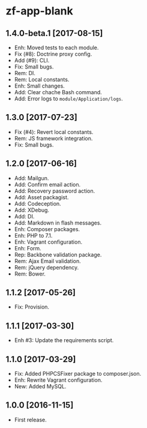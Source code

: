 zf-app-blank
============

1.4.0-beta.1 [2017-08-15]
-------------------------

- Enh: Moved tests to each module.
- Fix (#8): Doctrine proxy config.
- Add (#9): CLI.
- Fix: Small bugs.
- Rem: DI.
- Rem: Local constants.
- Enh: Small changes.
- Add: Clear chache Bash command.
- Add: Error logs to `module/Application/logs`.

1.3.0 [2017-07-23]
------------------

- Fix (#4): Revert local constants.
- Rem: JS framework integration.
- Fix: Small bugs.

1.2.0 [2017-06-16]
-----------------
- Add: Mailgun.
- Add: Confirm email action.
- Add: Recovery password action.
- Add: Asset packagist.
- Add: Codeception.
- Add: XDebug.
- Add: DI.
- Add: Markdown in flash messages.
- Enh: Composer packages.
- Enh: PHP to 7.1.
- Enh: Vagrant configuration.
- Enh: Form.
- Rep: Backbone validation package.
- Rem: Ajax Email validation.
- Rem: jQuery dependency.
- Rem: Bower.

1.1.2 [2017-05-26]
------------------

- Fix: Provision. 

1.1.1 [2017-03-30]
------------------

- Enh #3: Update the requirements script.

1.1.0 [2017-03-29]
------------------

- Fix: Added PHPCSFixer package to composer.json.
- Enh: Rewrite Vagrant configuration.
- New: Added MySQL.

1.0.0 [2016-11-15]
------------

- First release.
